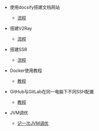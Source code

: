* 使用docsify搭建文档网站

  * [流程](md/使用docsify搭建文档网站.md)

* 搭建V2Ray

  * [流程](md/搭建V2Ray.md)
  
* 搭建SSR

  * [流程](md/搭建SSR.md)
  
* Docker使用教程

  * [教程](md/Docker使用教程.md)
  
* GitHub与GitLab在同一电脑下不同SSH配置

  * [教程](md/GitHub与GitLab在同一电脑下不同SSH配置.md)
  
* JVM调优

  * [记一次JVM调优](md/记一次JVM调优.md)